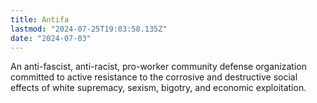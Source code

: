 ```yaml
---
title: Antifa
lastmod: "2024-07-25T19:03:58.135Z"
date: "2024-07-03"
---
```


An anti-fascist, anti-racist, pro-worker community defense organization committed to active resistance to the corrosive and destructive social effects of white supremacy, sexism, bigotry, and economic exploitation.
